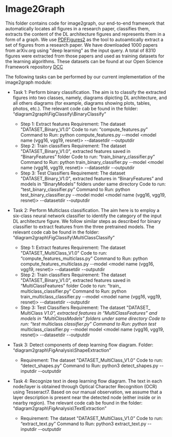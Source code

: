 # Image2Graph

This folder contains code for image2graph, our end-to-end framework that automatically locates all figures in a research paper, classifies them, extracts the content of the DL architecture figures and represents them in a form of a graph. We use [PDFFigures2](https://github.com/allenai/pdffigures2) as the tool to autoamtically extract a set of figures from a research paper. We have downloaded 1000 papers from arXiv.org using "deep learning" as the input query. A total of 8310 figures were extracted from those papers and used as training datasets for the learning algorithms. These datasets can be found at our Open Science Framework repository  [DCC](https://osf.io/jdhw8/?view_only=f6ed10613af94c6d8050796a30f1568b)

The following tasks can be performed by our current implementation of the image2graph module:

- Task 1: Perform binary classification. The aim is to classify the extracted figures into two classes, namely, diagrams dipicting DL architecture, and all others diagrams (for example, diagrams showing plots, tables, photos, etc.). The relevant code cab be found in the folder: “diagram2graph\FigClassify\BinaryClassify”
	- Step 1: Extract features Requirement: The dataset "DATASET_Binary_V1.0" Code to run: “compute_features.py” Command to Run: python compute_features.py --model <model name (vgg16, vgg19, resnet)> --datasetdir --outputdir
	- Step 2: Train classifiers Requirement: The dataset "DATASET_Binary_V1.0", extracted features saved in “BinaryFeatures” folder Code to run: “train_binary_classifier.py” Command to Run: python train_binary_classifier.py --model <model name (vgg16, vgg19, resnet)> --datasetdir --outputdir
	- Step 3: Test Classifiers Requirement: The dataset "DATASET_Binary_V1.0", extracted features in “BinaryFeatures” and models in “BinaryModels” folders under same directory Code to run: “test_binary_classifier.py” Command to Run: python test_binary_classifier.py --model model <model name (vgg16, vgg19, resnet)> --datasetdir --outputdir

- Task 2: Perform Multiclass classification. The aim here is to employ a six-class neural network classifier to identify the category of the input DL architecture figure. We follow similar steps as described for binary classifier to extract features from the three pretrained models. 
The relevant code cab be found in the folder: “diagram2graph\FigClassify\MultiClassClassify”
	- Step 1: Extract features Requirement: The dataset "DATASET_MultiClass_V1.0" Code to run: “compute_features_multiclass.py” Command to Run: python compute_features_multiclass.py --model <model name (vgg16, vgg19, resnet)> --datasetdir --outputdir
	- Step 2: Train classifiers Requirement: The dataset "DATASET_Binary_V1.0", extracted features saved in “MultiClassFeatures” folder Code to run: “train_ multiclass_classifier.py” Command to Run: python train_multiclass_classifier.py --model <model name (vgg16, vgg19, resnet)> --datasetdir --outputdir
	- Step 3: Test Classifiers Requirement: The dataset "DATASET_ MultiClass  _V1.0", extracted features in “MultiClassFeatures” and models in “MultiClassModels” folders under same directory Code to run: “test_  multiclass  _classifier.py” Command to Run: python test_  multiclass_classifier.py --model model <model name (vgg16, vgg19, resnet)> --datasetdir --outputdir

- Task 3: Detect components of deep learning flow diagram. Folder: “diagram2graph\FigAnalysis\ShapeExtraction”

	- Requirement: The dataset "DATASET_MultiClass_V1.0” Code to run: “detect_shapes.py” Command to Run: python3 detect_shapes.py --inputdir --outputdir

- Task 4: Recognize text in deep learning flow diagram. The text in each node/layer is obtained through Optical Character Recognition (OCR) using Tesseract7. Based on our manual observation, we assume that a layer description is present near the detected node (either inside or in nearby region). The relevant code cab be found in the folder: “diagram2graph\FigAnalysis\TextExtraction”
	- Requirement: The dataset "DATASET_MultiClass_V1.0” Code to run: “extract_text.py” Command to Run: python3 extract_text.py --inputdir --outputdir
